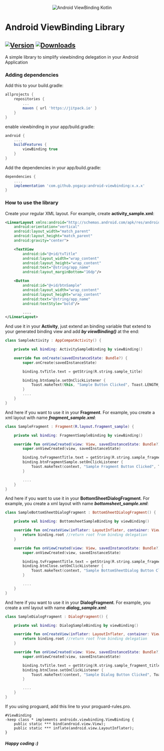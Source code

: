 <p align="center">
<img alt="Android ViewBinding Kotlin" src=https://raw.githubusercontent.com/yogacp/android-viewbinding/master/assets/android_viewbinding_kotlin.png />
</p>

Android ViewBinding Library
========================================================
[![Version](https://img.shields.io/badge/version-1.0.4-green)](https://github.com/yogacp/android-viewbinding/releases/tag/1.0.4) [![Downloads](https://img.shields.io/badge/downloads-1.4K%2Fmonth-brightgreen)](https://jitpack.io/#yogacp/android-viewbinding) 
----------------------------------------------------------

A simple library to simplify viewbinding delegation in your Android Application

### Adding dependencies
Add this to your build.gradle:
```groovy
allprojects {
	repositories {
		...
		maven { url 'https://jitpack.io' }
	}
}
```

enable viewbinding in your app/build.gradle:
```groovy
android {
    ....
    buildFeatures {
        viewBinding true
    }
}
```

Add the dependencies in your app/build.gradle:
```groovy
dependencies {
    ....
    implementation 'com.github.yogacp:android-viewbinding:x.x.x'
}
```

### How to use the library
Create your regular XML layout. For example, create **activity_sample.xml**:
```xml
<LinearLayout xmlns:android="http://schemas.android.com/apk/res/android"
    android:orientation="vertical"
    android:layout_width="match_parent"
    android:layout_height="match_parent"
    android:gravity="center">

    <TextView
        android:id="@+id/tvTitle"
        android:layout_width="wrap_content"
        android:layout_height="wrap_content"
        android:text="@string/app_name"
        android:layout_marginBottom="16dp"/>

    <Button
        android:id="@+id/btnSample"
        android:layout_width="wrap_content"
        android:layout_height="wrap_content"
        android:text="@string/app_name"
        android:textStyle="bold"/>

        ....
</LinearLayout>
```

And use it in your **Activity**, just extend an binding variable that extend to your generated binding view and add ***by viewBinding()*** at the end:
```kotlin
class SampleActivity : AppCompatActivity() {

    private val binding: ActivitySampleBinding by viewBinding()

    override fun onCreate(savedInstanceState: Bundle?) {
        super.onCreate(savedInstanceState)

        binding.tvTitle.text = getString(R.string.sample_title)

        binding.btnSample.setOnClickListener {
            Toast.makeText(this, "Sample Button Clicked", Toast.LENGTH_SHORT).show()
        }
        ....
    }
}
```

And here if you want to use it in your **Fragment**. For example, you create a xml layout with name ***fragment_sample.xml***:
```kotlin
class SampleFragment : Fragment(R.layout.fragment_sample) {

    private val binding: FragmentSampleBinding by viewBinding()

    override fun onViewCreated(view: View, savedInstanceState: Bundle?) {
        super.onViewCreated(view, savedInstanceState)

        binding.tvFragmentTitle.text = getString(R.string.sample_fragment_title)
        binding.btnFragmentSample.setOnClickListener {
            Toast.makeText(context, "Sample Fragment Button Clicked", Toast.LENGTH_SHORT).show()
        }

        ....
    }
}
```

And here if you want to use it in your **BottomSheetDialogFragment**. For example, you create a xml layout with name ***bottomsheet_sample.xml***:
```kotlin
class SampleBottomSheetDialogFragment : BottomSheetDialogFragment() {

    private val binding: BottomsheetSampleBinding by viewBinding()

    override fun onCreateView(inflater: LayoutInflater, container: ViewGroup?, savedInstanceState: Bundle?): View {
        return binding.root //return root from binding delegation
    }

    override fun onViewCreated(view: View, savedInstanceState: Bundle?) {
        super.onViewCreated(view, savedInstanceState)

        binding.tvFragmentTitle.text = getString(R.string.sample_fragment_title)
        binding.btnClose.setOnClickListener {
            Toast.makeText(context, "Sample BottomSheetDialog Button Clicked", Toast.LENGTH_SHORT).show()
        }

        ....
    }
}
```

And here if you want to use it in your **DialogFragment**. For example, you create a xml layout with name ***dialog_sample.xml***:
```kotlin
class SampleDialogFragment : DialogFragment() {

    private val binding: DialogSampleBinding by viewBinding()

    override fun onCreateView(inflater: LayoutInflater, container: ViewGroup?, savedInstanceState: Bundle?): View {
        return binding.root //return root from binding delegation
    }

    override fun onViewCreated(view: View, savedInstanceState: Bundle?) {
        super.onViewCreated(view, savedInstanceState)

        binding.tvTitle.text = getString(R.string.sample_fragment_title)
        binding.btnClose.setOnClickListener {
            Toast.makeText(context, "Sample Dialog Button Clicked", Toast.LENGTH_SHORT).show()
        }

        ....
    }
}
```

If you using proguard, add this line to your proguard-rules.pro.
```
#ViewBinding
-keep class * implements androidx.viewbinding.ViewBinding {
    public static *** bind(android.view.View);
    public static *** inflate(android.view.LayoutInflater);
}
```

##### Happy coding :)
